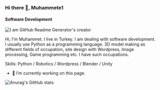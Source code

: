 
### Hi there 👋, Muhammete1
#### Software Development
![I am GitHub Readme Generator's creator](https://codepen.io/ryo-isameha/pen/wvjmBvb)

Hi, I'm Muhammet. I live in Turkey. I am dealing with software development. I usually use Python as a programming language. 3D model making as different fields of occupation, site design with Wordpress, Image processing, Game programming etc. I have such occupations.

Skills: Python / Robotics / Wordpress / Blender / Unity

- 🔭 I’m currently working on this page. 

![Anurag's GitHub stats](https://github-readme-stats.vercel.app/api?username=muhammete1&show_icons=true&theme=merko)
